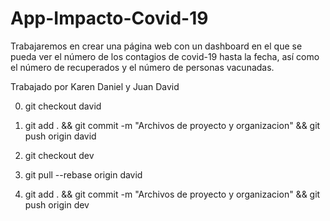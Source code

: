 # App-Impacto-Covid-19
Trabajaremos en crear una página web con un dashboard en el que se pueda ver el número de los contagios de covid-19 hasta la fecha, así como el número de recuperados y el número de personas vacunadas.

Trabajado por Karen Daniel y Juan David

<!-- comandos  -->
0. git checkout david

1. git add . && git commit -m "Archivos de proyecto y organizacion" && git push origin david

2. git checkout dev

3. git pull --rebase origin david

4. git add . && git commit -m "Archivos de proyecto y organizacion" && git push origin dev

